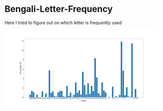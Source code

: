 # Bengali-Letter-Frequency
Here I tried to figure out on which letter is frequently used

![image](figure.png)
